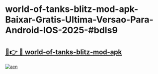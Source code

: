 # world-of-tanks-blitz-mod-apk-Baixar-Gratis-Ultima-Versao-Para-Android-IOS-2025-#bdls9

# <h2><a href="https://ainizakaria.my?title=world-of-tanks-blitz-mod-apk&ref=24M">🔗👉 🔴 world-of-tanks-blitz-mod-apk</a></h2>

[![acn](https://github.com/user-attachments/assets/0f9c940e-d8b0-45ae-aac7-cd30a18b3e1c)](https://ainizakaria.my?title=world-of-tanks-blitz-mod-apk&ref=24M)

